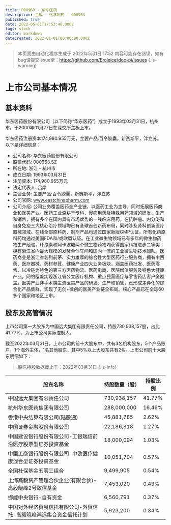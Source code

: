 ```yaml
---
title: 000963 - 华东医药
description: 主板 - 化学制药 - 000963
published: true
date: 2022-05-01T17:52:48.000Z
tags: stock
editor: markdown
dateCreated: 2022-01-01T00:00:00.000Z
---
```


> 本页面由自动化程序生成于 2022年5月1日 17:52
> 内容可能存在错误，如有bug请提交issue至：https://github.com/Eroleice/doc-pi/issues
{.is-warning}

# 上市公司基本情况

## 基本资料

华东医药股份有限公司（以下简称“华东医药”）成立于1993年03月31日，杭州市。于2000年01月27日在深交所主板上市。

华东医药注册资本174,980.955万元，主要产品:百令胶囊，新赛斯平，泮立苏。以下是详细信息：

- 公司名称: 华东医药股份有限公司
- 股票代码: 000963.SZ
- 所在地: 浙江 - 杭州市
- 成立日期: 1993年03月31日
- 注册资本: 174,980.955万元
- 法定代表人: 吕梁
- 主营业务: 主要产品:百令胶囊，新赛斯平，泮立苏
- 公司官网: www.eastchinapharm.com
- 公司介绍: 公司业务覆盖医药全产业链，以医药工业为主导，同时拓展医药商业和医美产业。医药工业深耕于专科、慢病用药及特殊用药领域的研发、生产和销售，拥有多个在国内具有市场优势的一线临床用药，在抗肿瘤、内分泌和自身免疫三大核心治疗领域均已有全球首创新药布局，同时涉及肾科创新医疗器械领域。在线全部原料药、制剂产品均通过国家新版GMP认证，所有化药原料药均通过美国FDA和/或欧盟认证。在工业微生物领域已有多年的微生物药物生产经验，环孢素和阿卡波糖两个微生物药物均获得国家科技进步二等奖；拥有浙江省内最大规模的发酵单体车间和国内一流的工业微生物技术团队。医药商业是浙江省名列前茅、实力雄厚的综合性大型医药行业服务商，拥有中西药、医疗器械、药材参茸、健康产业四大业务板块，涵盖医药批发、医药零售、以冷链为特色的第三方医药物流、医药电商、医院增值服务及特色大健康产业，网络覆盖实现浙江省公立医疗机构、重点民营医疗与零售药店客户全覆盖。医美产业非手术类主流医美产品的研发、生产和销售，已形成差异化的综合化产品集群，实现了无创+微创的医美产业链全布局。核心产品已在全球60多个国家和地区上市。


## 股东及高管情况

上市公司第一大股东为中国远大集团有限责任公司，持股730,938,157股，占比41.77%，为上市公司实际控制人。

截至2022年03月31日，上市公司的前十大股东中，共有3名机构股东，5个产品账户，1个海外主体，1名其他股东，其中5%以上大股东共有2名。上市公司前十大股东明细如下：

> 股东持股数据截止于：2022年03月31日
{.is-info}

| 股东名称 | 持股数量（股） | 持股比例 |
| --- | --- | --- |
| 中国远大集团有限责任公司 | 730,938,157 | 41.77% |
| 杭州华东医药集团有限公司 | 288,000,000 | 16.46% |
| 香港中央结算有限公司(陆股通) | 45,881,785 | 2.62% |
| 中国证券金融股份有限公司 | 22,186,818 | 1.27% |
| 中国建设银行股份有限公司-工银瑞信前沿医疗股票型证券投资基金 | 18,000,094 | 1.03% |
| 中国工商银行股份有限公司-中欧医疗健康混合型证券投资基金 | 10,051,704 | 0.57% |
| 全国社保基金五零三组合 | 9,499,905 | 0.54% |
| 上海高毅资产管理合伙企业(有限合伙)-高毅晓峰2号致信基金 | 7,453,020 | 0.43% |
| 挪威中央银行-自有资金 | 6,560,791 | 0.37% |
| 中国对外经济贸易信托有限公司-外贸信托-高毅晓峰鸿远集合资金信托计划 | 5,923,200 | 0.34% |





